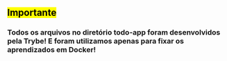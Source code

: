 ## <mark>Importante</mark>
### Todos os arquivos no diretório todo-app foram desenvolvidos pela Trybe! E foram utilizamos apenas para fixar os aprendizados em Docker!